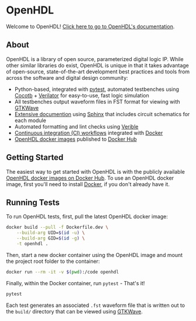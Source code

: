 [CI]: https://github.com/bensampson5/openhdl/actions
[COCOTB]: https://github.com/cocotb/cocotb
[DOCKER]: https://www.docker.com/
[DOCKER_HUB]: https://hub.docker.com/
[DOCS]: https://openhdl.readthedocs.io/en/latest/
[GTKWAVE]: http://gtkwave.sourceforge.net/
[OPENHDL_DOCKER_HUB]: https://hub.docker.com/repository/docker/bensampson5/openhdl
[PYTEST]: [https://docs.pytest.org/en/6.2.x/]
[SPHINX]: https://www.sphinx-doc.org/en/master/
[VERIBLE]: https://github.com/google/verible
[VERILATOR]: https://github.com/verilator/verilator

# OpenHDL
Welcome to OpenHDL! [Click here to go to OpenHDL's documentation][DOCS].

## About

OpenHDL is a library of open source, parameterized digital logic IP. While other similar libraries do exist,
OpenHDL is unique in that it takes advantage of open-source, state-of-the-art development best practices and tools from
across the software and digital design community:
- Python-based, integrated with [pytest][PYTEST], automated testbenches using [Cocotb][COCOTB] + [Verilator][VERILATOR]
  for easy-to-use, fast logic simulation
- All testbenches output waveform files in FST format for viewing with [GTKWave][GTKWAVE]
- [Extensive documention][DOCS] using [Sphinx][SPHINX] that includes circuit schematics for each module
- Automated formatting and lint checks using [Verible][VERIBLE]
- [Continuous integration (CI) workflows][CI] integrated with [Docker][DOCKER]
- [OpenHDL docker images][OPENHDL_DOCKER_HUB] published to [Docker Hub][DOCKER_HUB]


## Getting Started

The easiest way to get started with OpenHDL is with the publicly available [OpenHDL docker images on Docker Hub][OPENHDL_DOCKER_HUB].
To use an OpenHDL docker image, first you'll need to install [Docker](https://www.docker.com/get-started), if you don't already have it.

## Running Tests

To run OpenHDL tests, first, pull the latest OpenHDL docker image:

```bash
docker build --pull -f Dockerfile.dev \
    --build-arg UID=$(id -u) \
    --build-arg GID=$(id -g) \
    -t openhdl .
```

Then, start a new docker container using the OpenHDL image and mount the project root folder to the container:

```bash
docker run --rm -it -v $(pwd):/code openhdl
```

Finally, within the Docker container, run `pytest` - That's it!
```bash
pytest
```

Each test generates an associated `.fst` waveform file that is written out to the `build/` directory that can be viewed
using [GTKWave][GTKWAVE].
